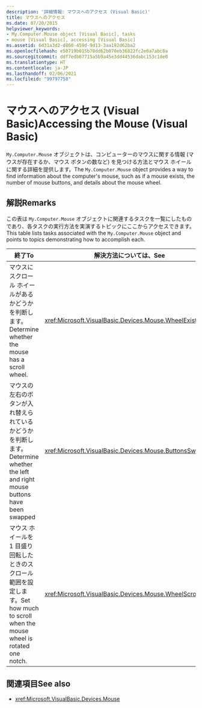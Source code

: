 ```yaml
---
description: '詳細情報: マウスへのアクセス (Visual Basic)'
title: マウスへのアクセス
ms.date: 07/20/2015
helpviewer_keywords:
- My.Computer.Mouse object [Visual Basic], tasks
- mouse [Visual Basic], accessing [Visual Basic]
ms.assetid: 6d31a3d2-d860-459d-9d13-3aa192d62ba2
ms.openlocfilehash: e50719b015b78dd62b070eb36822fc2e6a7abc8a
ms.sourcegitcommit: ddf7edb67715a5b9a45e3dd44536dabc153c1de0
ms.translationtype: HT
ms.contentlocale: ja-JP
ms.lasthandoff: 02/06/2021
ms.locfileid: "99797758"
---
```

# <a name="accessing-the-mouse-visual-basic"></a><span data-ttu-id="01467-103">マウスへのアクセス (Visual Basic)</span><span class="sxs-lookup"><span data-stu-id="01467-103">Accessing the Mouse (Visual Basic)</span></span>

<span data-ttu-id="01467-104">`My.Computer.Mouse` オブジェクトは、コンピューターのマウスに関する情報 (マウスが存在するか、マウス ボタンの数など) を見つける方法とマウス ホイールに関する詳細を提供します。</span><span class="sxs-lookup"><span data-stu-id="01467-104">The `My.Computer.Mouse` object provides a way to find information about the computer's mouse, such as if a mouse exists, the number of mouse buttons, and details about the mouse wheel.</span></span>  
  
## <a name="remarks"></a><span data-ttu-id="01467-105">解説</span><span class="sxs-lookup"><span data-stu-id="01467-105">Remarks</span></span>  

 <span data-ttu-id="01467-106">この表は `My.Computer.Mouse` オブジェクトに関連するタスクを一覧にしたものであり、各タスクの実行方法を実演するトピックにここからアクセスできます。</span><span class="sxs-lookup"><span data-stu-id="01467-106">This table lists tasks associated with the `My.Computer.Mouse` object and points to topics demonstrating how to accomplish each.</span></span>  
  
|<span data-ttu-id="01467-107">終了</span><span class="sxs-lookup"><span data-stu-id="01467-107">To</span></span>|<span data-ttu-id="01467-108">解決方法については、</span><span class="sxs-lookup"><span data-stu-id="01467-108">See</span></span>|  
|--------|---------|  
|<span data-ttu-id="01467-109">マウスにスクロール ホイールがあるかどうかを判断します。</span><span class="sxs-lookup"><span data-stu-id="01467-109">Determine whether the mouse has a scroll wheel.</span></span>|<xref:Microsoft.VisualBasic.Devices.Mouse.WheelExists>|  
|<span data-ttu-id="01467-110">マウスの左右のボタンが入れ替えられているかどうかを判断します。</span><span class="sxs-lookup"><span data-stu-id="01467-110">Determine whether the left and right mouse buttons have been swapped</span></span>|<xref:Microsoft.VisualBasic.Devices.Mouse.ButtonsSwapped>|  
|<span data-ttu-id="01467-111">マウス ホイールを 1 目盛り回転したときのスクロール範囲を設定します。</span><span class="sxs-lookup"><span data-stu-id="01467-111">Set how much to scroll when the mouse wheel is rotated one notch.</span></span>|<xref:Microsoft.VisualBasic.Devices.Mouse.WheelScrollLines>|  
  
## <a name="see-also"></a><span data-ttu-id="01467-112">関連項目</span><span class="sxs-lookup"><span data-stu-id="01467-112">See also</span></span>

- <xref:Microsoft.VisualBasic.Devices.Mouse>
